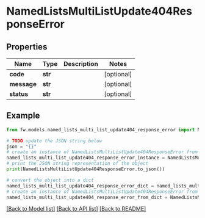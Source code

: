 # NamedListsMultiListUpdate404ResponseError


## Properties

Name | Type | Description | Notes
------------ | ------------- | ------------- | -------------
**code** | **str** |  | [optional] 
**message** | **str** |  | [optional] 
**status** | **str** |  | [optional] 

## Example

```python
from fw.models.named_lists_multi_list_update404_response_error import NamedListsMultiListUpdate404ResponseError

# TODO update the JSON string below
json = "{}"
# create an instance of NamedListsMultiListUpdate404ResponseError from a JSON string
named_lists_multi_list_update404_response_error_instance = NamedListsMultiListUpdate404ResponseError.from_json(json)
# print the JSON string representation of the object
print(NamedListsMultiListUpdate404ResponseError.to_json())

# convert the object into a dict
named_lists_multi_list_update404_response_error_dict = named_lists_multi_list_update404_response_error_instance.to_dict()
# create an instance of NamedListsMultiListUpdate404ResponseError from a dict
named_lists_multi_list_update404_response_error_from_dict = NamedListsMultiListUpdate404ResponseError.from_dict(named_lists_multi_list_update404_response_error_dict)
```
[[Back to Model list]](../README.md#documentation-for-models) [[Back to API list]](../README.md#documentation-for-api-endpoints) [[Back to README]](../README.md)


